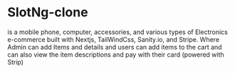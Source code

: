 # SlotNg-clone 

is a mobile phone, computer, accessories, and various types of Electronics e-commerce built with Nextjs, TailWindCss, Sanity.io, and Stripe. Where Admin can add Items and details and  users can add items  to the cart and can also view the item descriptions and pay with their card (powered with Strip)
